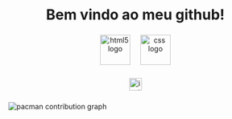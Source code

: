 <h1 align="center">Bem vindo ao meu github!</h1>

###

<div align="center">
  <img src="https://cdn.jsdelivr.net/gh/devicons/devicon/icons/html5/html5-original.svg" height="60" alt="html5 logo"  />
  <img width="12" />
  <img src="https://cdn.jsdelivr.net/gh/devicons/devicon/icons/css3/css3-original.svg" height="60" alt="css logo"  />
</div>

###

<div align="center">
  <img src="https://img.shields.io/static/v1?message=Instagram&logo=instagram&label=&color=E4405F&logoColor=white&labelColor=&style=for-the-badge" height="25" alt="instagram logo"  />
</div>

###

<picture>
  <source media="(prefers-color-scheme: dark)" srcset="https://raw.githubusercontent.com/Gust4205 /Gust4205 /output/pacman-contribution-graph-dark.svg">
  <source media="(prefers-color-scheme: light)" srcset="https://raw.githubusercontent.com/Gust4205 /Gust4205 /output/pacman-contribution-graph.svg">
  <img alt="pacman contribution graph" src="https://raw.githubusercontent.com/Gust4205 /Gust4205 /output/pacman-contribution-graph.svg">
</picture>

###

<div align="center">
</div>

###
